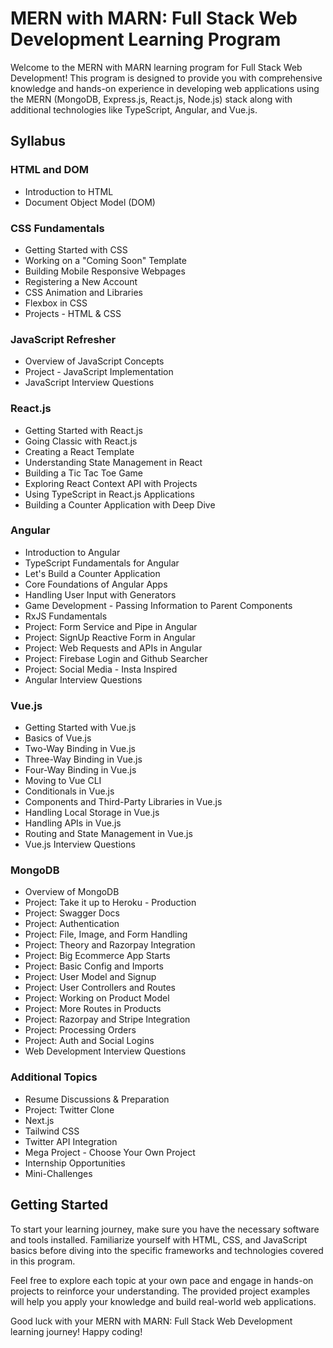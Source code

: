 # MERN with MARN: Full Stack Web Development Learning Program

Welcome to the MERN with MARN learning program for Full Stack Web Development! This program is designed to provide you with comprehensive knowledge and hands-on experience in developing web applications using the MERN (MongoDB, Express.js, React.js, Node.js) stack along with additional technologies like TypeScript, Angular, and Vue.js.

## Syllabus

### HTML and DOM
- Introduction to HTML
- Document Object Model (DOM)

### CSS Fundamentals
- Getting Started with CSS
- Working on a "Coming Soon" Template
- Building Mobile Responsive Webpages
- Registering a New Account
- CSS Animation and Libraries
- Flexbox in CSS
- Projects - HTML & CSS

### JavaScript Refresher
- Overview of JavaScript Concepts
- Project - JavaScript Implementation
- JavaScript Interview Questions

### React.js
- Getting Started with React.js
- Going Classic with React.js
- Creating a React Template
- Understanding State Management in React
- Building a Tic Tac Toe Game
- Exploring React Context API with Projects
- Using TypeScript in React.js Applications
- Building a Counter Application with Deep Dive

### Angular
- Introduction to Angular
- TypeScript Fundamentals for Angular
- Let's Build a Counter Application
- Core Foundations of Angular Apps
- Handling User Input with Generators
- Game Development - Passing Information to Parent Components
- RxJS Fundamentals
- Project: Form Service and Pipe in Angular
- Project: SignUp Reactive Form in Angular
- Project: Web Requests and APIs in Angular
- Project: Firebase Login and Github Searcher
- Project: Social Media - Insta Inspired
- Angular Interview Questions

### Vue.js
- Getting Started with Vue.js
- Basics of Vue.js
- Two-Way Binding in Vue.js
- Three-Way Binding in Vue.js
- Four-Way Binding in Vue.js
- Moving to Vue CLI
- Conditionals in Vue.js
- Components and Third-Party Libraries in Vue.js
- Handling Local Storage in Vue.js
- Handling APIs in Vue.js
- Routing and State Management in Vue.js
- Vue.js Interview Questions

### MongoDB
- Overview of MongoDB
- Project: Take it up to Heroku - Production
- Project: Swagger Docs
- Project: Authentication
- Project: File, Image, and Form Handling
- Project: Theory and Razorpay Integration
- Project: Big Ecommerce App Starts
- Project: Basic Config and Imports
- Project: User Model and Signup
- Project: User Controllers and Routes
- Project: Working on Product Model
- Project: More Routes in Products
- Project: Razorpay and Stripe Integration
- Project: Processing Orders
- Project: Auth and Social Logins
- Web Development Interview Questions

### Additional Topics
- Resume Discussions & Preparation
- Project: Twitter Clone
- Next.js
- Tailwind CSS
- Twitter API Integration
- Mega Project - Choose Your Own Project
- Internship Opportunities
- Mini-Challenges

## Getting Started
To start your learning journey, make sure you have the necessary software and tools installed. Familiarize yourself with HTML, CSS, and JavaScript basics before diving into the specific frameworks and technologies covered in this program.

Feel free to explore each topic at your own pace and engage in hands-on projects to reinforce your understanding. The provided project examples will help you apply your knowledge and build real-world web applications.

Good luck with your MERN with MARN: Full Stack Web Development learning journey! Happy coding!
